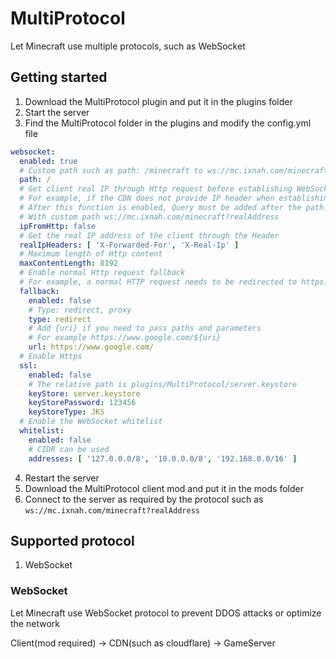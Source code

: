 # MultiProtocol

Let Minecraft use multiple protocols, such as WebSocket

## Getting started

1. Download the MultiProtocol plugin and put it in the plugins folder
2. Start the server
3. Find the MultiProtocol folder in the plugins and modify the config.yml file
```yaml
websocket:
  enabled: true
  # Custom path such as path: /minecraft to ws://mc.ixnah.com/minecraft
  path: /
  # Get client real IP through Http request before establishing WebSocket connection
  # For example, if the CDN does not provide IP header when establishing WebSocket connection, enable this function
  # After this function is enabled, Query must be added after the path: realAddress such as ws://mc.ixnah.com/?realAddress
  # With custom path ws://mc.ixnah.com/minecraft?realAddress
  ipFromHttp: false
  # Get the real IP address of the client through the Header
  realIpHeaders: [ 'X-Forwarded-For', 'X-Real-Ip' ]
  # Maximum length of Http content
  maxContentLength: 8192
  # Enable normal Http request fallback
  # For example, a normal HTTP request needs to be redirected to https://www.google.com/
  fallback:
    enabled: false
    # Type: redirect, proxy
    type: redirect
    # Add {uri} if you need to pass paths and parameters
    # For example https://www.google.com/${uri}
    url: https://www.google.com/
  # Enable Https
  ssl:
    enabled: false
    # The relative path is plugins/MultiProtocol/server.keystore
    keyStore: server.keystore
    keyStorePassword: 123456
    keyStoreType: JKS
  # Enable the WebSocket whitelist
  whitelist:
    enabled: false
    # CIDR can be used
    addresses: [ '127.0.0.0/8', '10.0.0.0/8', '192.168.0.0/16' ]
```
4. Restart the server
5. Download the MultiProtocol client mod and put it in the mods folder
6. Connect to the server as required by the protocol such as `ws://mc.ixnah.com/minecraft?realAddress`

## Supported protocol

1. WebSocket

### WebSocket

Let Minecraft use WebSocket protocol to prevent DDOS attacks or optimize the network

Client(mod required) -> CDN(such as cloudflare) -> GameServer